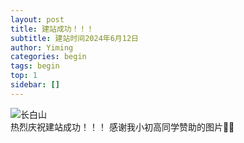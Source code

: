 ```yaml
---
layout: post
title: 建站成功！！！
subtitle: 建站时间2024年6月12日
author: Yiming
categories: begin
tags: begin
top: 1
sidebar: []
---
```


![长白山](https://github.com/Yiming9137/Yiming9137.github.io/assets/images/banners/home.jpeg "")
<br>
热烈庆祝建站成功！！！
感谢我小初高同学赞助的图片🤪🤪
